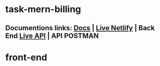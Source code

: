 # task-mern-billing
## Documentions links: [Docs](https://github.com/1Emonislam/task-mern-billing/tree/main/back-end/docs) | [Live Netlify](https://billing-store.netlify.app/) | Back End [Live API](https://tr-billing.herokuapp.com/) | API POSTMAN  
# front-end
